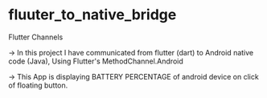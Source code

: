 # fluuter_to_native_bridge

Flutter Channels

 -> In this project I have communicated from flutter (dart) to Android native code (Java), Using Flutter's MethodChannel.Android

 -> This App is displaying BATTERY PERCENTAGE of android device on click of floating button.